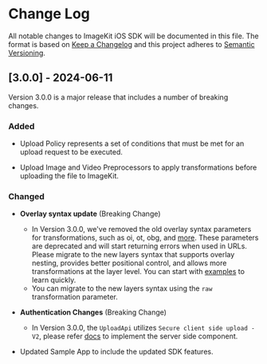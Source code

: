 
# Change Log
All notable changes to ImageKit iOS SDK will be documented in this file. The format is based on [Keep a Changelog](http://keepachangelog.com/) and this project adheres to [Semantic Versioning](http://semver.org/).


## [3.0.0] - 2024-06-11
  
Version 3.0.0 is a major release that includes a number of breaking changes.
 
### Added

- Upload Policy represents a set of conditions that must be met for an upload request to be executed.

- Upload Image and Video Preprocessors to apply transformations before uploading the file to ImageKit.
 
### Changed
  
- **Overlay syntax update** (Breaking Change)
  - In Version 3.0.0, we've removed the old overlay syntax parameters for transformations, such as oi, ot, obg, and [more](https://docs.imagekit.io/features/image-transformations/overlay). These parameters are deprecated and will start returning errors when used in URLs. Please migrate to the new layers syntax that supports overlay nesting, provides better positional control, and allows more transformations at the layer level. You can start with [examples](https://docs.imagekit.io/features/image-transformations/overlay-using-layers#examples) to learn quickly.
  - You can migrate to the new layers syntax using the `raw` transformation parameter.

- **Authentication Changes** (Breaking Change)
  - In Version 3.0.0, the `UploadApi` utilizes `Secure client side upload - V2`, please refer [docs](https://docs.imagekit.io/api-reference/upload-file-api/secure-client-side-file-upload) to implement the server side component.

- Updated Sample App to include the updated SDK features.
